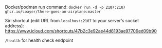 Docker/podman run command: `docker run -d -p 2107:2107 ghcr.io/coayer/there-goes-an-airplane:master`

Siri shortcut (edit URL from `localhost:2107` to your server's socket address): https://www.icloud.com/shortcuts/47b2c3e92ae44d8193ae97709ed09b90

`/health` for health check endpoint
